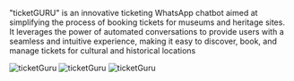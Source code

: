 "ticketGURU" is an innovative ticketing WhatsApp chatbot aimed at simplifying the process of booking tickets for museums and heritage sites. It leverages the power of automated conversations to provide users with a seamless and intuitive experience, making it easy to discover, book, and manage tickets for cultural and historical locations

![ticketGuru](https://drive.google.com/uc?export=view&id=16qxHP3zVTBfL-Kkbeq7wdjhwesKhTNtM "ticketGuru")
![ticketGuru](https://drive.google.com/uc?export=view&id=1XlK06sfTlbp8kD7NTJ2K2u1SSzm8MVQx "ticketGuru")
![ticketGuru](https://drive.google.com/uc?export=view&id=1WbAy9RSuoVqq0NGimaIk6vzL-qqPB2bD "ticketGuru")


